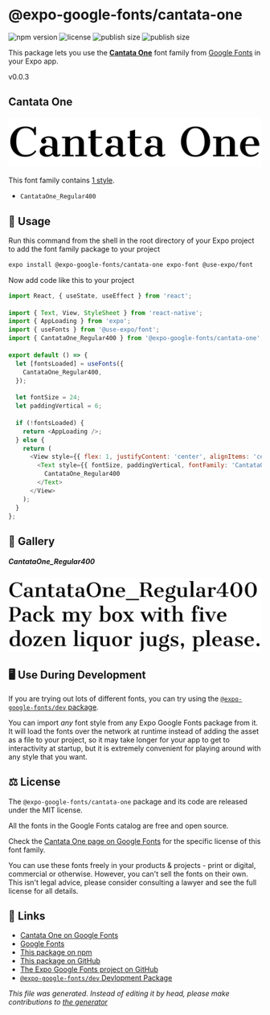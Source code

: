# @expo-google-fonts/cantata-one

![npm version](https://flat.badgen.net/npm/v/@expo-google-fonts/cantata-one)
![license](https://flat.badgen.net/github/license/expo/google-fonts)
![publish size](https://flat.badgen.net/packagephobia/install/@expo-google-fonts/cantata-one)
![publish size](https://flat.badgen.net/packagephobia/publish/@expo-google-fonts/cantata-one)

This package lets you use the [**Cantata One**](https://fonts.google.com/specimen/Cantata+One) font family from [Google Fonts](https://fonts.google.com/) in your Expo app.

v0.0.3

## Cantata One

![Cantata One](./font-family.png)

This font family contains [1 style](#gallery).

- `CantataOne_Regular400`

## 🔡 Usage

Run this command from the shell in the root directory of your Expo project to add the font family package to your project
```sh
expo install @expo-google-fonts/cantata-one expo-font @use-expo/font
```

Now add code like this to your project
```js
import React, { useState, useEffect } from 'react';

import { Text, View, StyleSheet } from 'react-native';
import { AppLoading } from 'expo';
import { useFonts } from '@use-expo/font';
import { CantataOne_Regular400 } from '@expo-google-fonts/cantata-one';

export default () => {
  let [fontsLoaded] = useFonts({
    CantataOne_Regular400,
  });

  let fontSize = 24;
  let paddingVertical = 6;

  if (!fontsLoaded) {
    return <AppLoading />;
  } else {
    return (
      <View style={{ flex: 1, justifyContent: 'center', alignItems: 'center' }}>
        <Text style={{ fontSize, paddingVertical, fontFamily: 'CantataOne_Regular400' }}>
          CantataOne_Regular400
        </Text>
      </View>
    );
  }
};

```

## 📖 Gallery

##### CantataOne_Regular400
![CantataOne_Regular400](./b58597daf95866fac678391238aefbae4bc3e31e826a3b85a2c749c3844a4dfe.ttf.png)


## 🖥️ Use During Development

If you are trying out lots of different fonts, you can try using the [`@expo-google-fonts/dev` package](https://github.com/expo/google-fonts/tree/master/font-packages/dev#readme).

You can import *any* font style from any Expo Google Fonts package from it. It will load the fonts
over the network at runtime instead of adding the asset as a file to your project, so it may take longer
for your app to get to interactivity at startup, but it is extremely convenient
for playing around with any style that you want.

## ⚖️ License

The `@expo-google-fonts/cantata-one` package and its code are released under the MIT license.

All the fonts in the Google Fonts catalog are free and open source.

Check the [Cantata One page on Google Fonts](https://fonts.google.com/specimen/Cantata+One) for the specific license of this font family.

You can use these fonts freely in your products & projects - print or digital, commercial or otherwise. However, you can't sell the fonts on their own. This isn't legal advice, please consider consulting a lawyer and see the full license for all details.

## 🔗 Links

- [Cantata One on Google Fonts](https://fonts.google.com/specimen/Cantata+One)
- [Google Fonts](https://fonts.google.com/)
- [This package on npm](https://www.npmjs.com/package/@expo-google-fonts/cantata-one)
- [This package on GitHub](https://github.com/expo/google-fonts/tree/master/font-packages/cantata-one)
- [The Expo Google Fonts project on GitHub](https://github.com/expo/google-fonts)
- [`@expo-google-fonts/dev` Devlopment Package](https://github.com/expo/google-fonts/tree/master/font-packages/dev)


*This file was generated. Instead of editing it by head, please make contributions to [the generator](https://github.com/expo/google-fonts/tree/master/packages/generator)*
